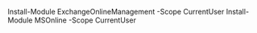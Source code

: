 Install-Module ExchangeOnlineManagement -Scope CurrentUser
Install-Module MSOnline -Scope CurrentUser 
